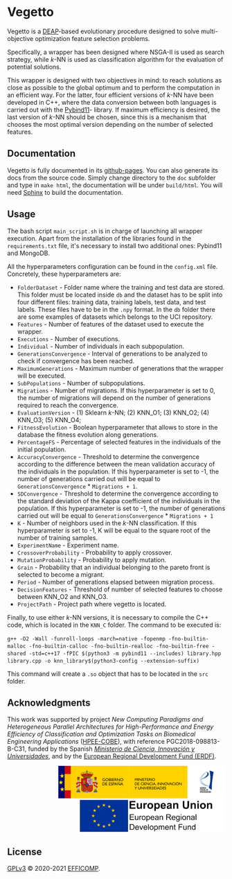 # Vegetto

Vegetto is a [DEAP](https://deap.readthedocs.io/en/master/)-based evolutionary procedure
designed to solve multi-objective optimization feature selection problems.

Specifically, a wrapper has been designed where NSGA-II is used as search strategy,
while *k*-NN is used as classification algorithm for the evaluation of potential solutions.

This wrapper is designed with two objectives in mind: to reach solutions as close as
possible to the global optimum and to perform the computation in an efficient way. For
the latter, four efficient versions of *k*-NN have been developed in C++, where the
data conversion between both languages is carried out with the [Pybind11](https://pybind11.readthedocs.io/en/stable/)- 
library. If maximum efficiency is desired, the last version of *k*-NN should be chosen, since this is a mechanism
that chooses the most optimal version depending on the number of selected features.

## Documentation

Vegetto is fully documented in its [github-pages](https://efficomp.github.io/vegetto/). You can also generate its docs 
from the source code. Simply change directory to the `doc` subfolder and type in `make html`, the documentation will be 
under `build/html`. You will need [Sphinx](https://www.sphinx-doc.org/en/master/) to build the documentation.

## Usage

The bash script `main_script.sh` is in charge of launching all wrapper execution. Apart from the installation of the 
libraries found in the `requirements.txt` file, it's necessary to install two additional ones: Pybind11 and MongoDB.

All the hyperparameters configuration can be found in the `config.xml` file. Concretely, these hyperparameters are:

* `FolderDataset` - Folder name where the training and test data are stored. This folder must be located inside `db` and the
dataset has to be split into four different files: training data, training labels, test data, and test labels. These files
have to be in the `.npy` format. In the `db` folder there are some examples of datasets which belongs to the UCI repository.
* `Features` - Number of features of the dataset used to execute the wrapper.
* `Executions` - Number of executions.
* `Individual` - Number of individuals in each subpopulation.
* `GenerationsConvergence` - Interval of generations to be analyzed to check if convergence has been reached.
* `MaximumGenerations` - Maximum number of generations that the wrapper will be executed.
* `SubPopulations` - Number of subpopulations.
* `Migrations` - Number of migrations. If this hyperparameter is set to 0, the number of migrations will depend on the 
number of generations required to reach the convergence.
* `EvaluationVersion` - (1) Sklearn *k*-NN; (2) KNN_O1; (3) KNN_O2; (4) KNN_O3; (5) KNN_O4;
* `FitnessEvolution` - Boolean hyperparameter that allows to store in the database the fitness evolution along generations.
* `PercentageFS` - Percentage of selected features in the individuals of the initial population.
* `AccuracyConvergence` - Threshold to determine the convergence according to the difference between the mean validation 
accuracy of the individuals in the population. If this hyperparameter is set to -1, the number of generations carried out
will be equal to `GenerationsConvergence` * `Migrations + 1`.
* `SDConvergence` - Threshold to determine the convergence according to the standard deviation of the Kappa coefficient of the
individuals in the population.  If this hyperparameter is set to -1, the number of generations carried out
will be equal to `GenerationsConvergence` * `Migrations + 1`
* `K` - Number of neighbors used in the *k*-NN classification. If this hyperparameter is set to -1, K will be equal to 
the square root of the number of training samples.
* `ExperimentName` - Experiment name.
* `CrossoverProbability` - Probability to apply crossover.
* `MutationProbability` - Probability to apply mutation.
* `Grain` - Probability that an individual belonging to the pareto front is selected to become a migrant.
* `Period` - Number of generations elapsed between migration process.
* `DecisionFeatures` - Threshold of number of selected features to choose between KNN_O2 and KNN_O3.
* `ProjectPath` - Project path where vegetto is located.

Finally, to use either *k*-NN versions, it is necessary to compile the C++ code, which is located in the `KNN_C` folder.
The command to be executed is:

`g++ -O2 -Wall -funroll-loops -march=native -fopenmp -fno-builtin-malloc -fno-builtin-calloc -fno-builtin-realloc -fno-builtin-free -shared -std=c++17 -fPIC $(python3 -m pybind11 --includes) library.hpp library.cpp -o knn_library$(python3-config --extension-suffix)
`

This command will create a `.so` object that has to be located in the `src` folder.

## Acknowledgments

This work was supported by project *New Computing Paradigms and Heterogeneous Parallel Architectures for High-Performance and Energy Efficiency of Classification and Optimization Tasks on Biomedical Engineering Applications* ([HPEE-COBE](https://atcproyectos.ugr.es/efficomp/research/projects/hpee-cobe/)), with reference PGC2018-098813-B-C31, funded by the Spanish [*Ministerio de Ciencia, Innovación y Universidades*](https://www.ciencia.gob.es/), and by the [European Regional Development Fund (ERDF)](https://ec.europa.eu/regional_policy/en/funding/erdf/).

<div style="text-align: right">
  <a href="https://www.ciencia.gob.es/">
    <img src="https://raw.githubusercontent.com/efficomp/culebra/master/doc/source/_static/micinu.png" height="75">
  </a>
  <a href="https://ec.europa.eu/regional_policy/en/funding/erdf/">
    <img src="https://raw.githubusercontent.com/efficomp/culebra/master/doc/source/_static/erdf.png" height="75">
  </a>
</div>


## License

[GPLv3](https://www.gnu.org/licenses/gpl-3.0.md) © 2020-2021 [EFFICOMP](https://atcproyectos.ugr.es/efficomp/).